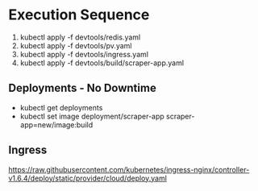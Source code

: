 # Execution Sequence
1. kubectl apply -f devtools/redis.yaml
2. kubectl apply -f devtools/pv.yaml
3. kubectl apply -f devtools/ingress.yaml
4. kubectl apply -f devtools/build/scraper-app.yaml

## Deployments - No Downtime
- kubectl get deployments
- kubectl set image deployment/scraper-app scraper-app=new/image:build


## Ingress
https://raw.githubusercontent.com/kubernetes/ingress-nginx/controller-v1.6.4/deploy/static/provider/cloud/deploy.yaml